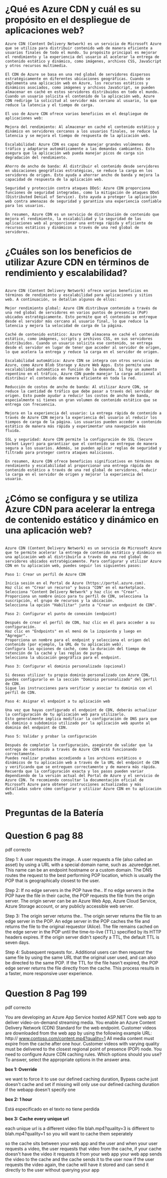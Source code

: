 # ¿Qué es Azure CDN y cuál es su propósito en el despliegue de aplicaciones web?

```
Azure CDN (Content Delivery Network) es un servicio de Microsoft Azure que se utiliza para distribuir contenido web de manera eficiente a usuarios finales de todo el mundo. Su propósito principal es mejorar el rendimiento y la experiencia del usuario al acelerar la entrega de contenido estático y dinámico, como imágenes, archivos CSS, JavaScript y otros recursos multimedia.

El CDN de Azure se basa en una red global de servidores dispersos estratégicamente en diferentes ubicaciones geográficas. Cuando se implementa una aplicación web en Azure, los recursos estáticos y dinámicos asociados, como imágenes y archivos JavaScript, se pueden almacenar en caché en estos servidores distribuidos en todo el mundo. Cuando un usuario solicita el contenido de la aplicación web, Azure CDN redirige la solicitud al servidor más cercano al usuario, lo que reduce la latencia y el tiempo de carga.

El uso de Azure CDN ofrece varios beneficios en el despliegue de aplicaciones web:

Mejora del rendimiento: Al almacenar en caché el contenido estático y dinámico en servidores cercanos a los usuarios finales, se reduce la latencia y se mejora el tiempo de respuesta de la aplicación web.

Escalabilidad: Azure CDN es capaz de manejar grandes volúmenes de tráfico y adaptarse automáticamente a las demandas cambiantes. Esto asegura que la aplicación web pueda manejar picos de carga sin degradación del rendimiento.

Ahorro de ancho de banda: Al distribuir el contenido desde servidores en ubicaciones geográficas estratégicas, se reduce la carga en los servidores de origen. Esto ayuda a ahorrar ancho de banda y mejora la capacidad de respuesta de la aplicación web.

Seguridad y protección contra ataques DDoS: Azure CDN proporciona funciones de seguridad integradas, como la mitigación de ataques DDoS (Distributed Denial of Service). Esto ayuda a proteger la aplicación web contra amenazas de seguridad y garantiza una experiencia confiable para los usuarios.

En resumen, Azure CDN es un servicio de distribución de contenido que mejora el rendimiento, la escalabilidad y la seguridad de las aplicaciones web al proporcionar una entrega rápida y eficiente de recursos estáticos y dinámicos a través de una red global de servidores.
```

# ¿Cuáles son los beneficios de utilizar Azure CDN en términos de rendimiento y escalabilidad?

```

Azure CDN (Content Delivery Network) ofrece varios beneficios en términos de rendimiento y escalabilidad para aplicaciones y sitios web. A continuación, se detallan algunos de ellos:

Mejor rendimiento global: Azure CDN distribuye contenido a través de una red global de servidores en varios puntos de presencia (PoP) ubicados estratégicamente. Esto permite que el contenido se entregue desde el servidor más cercano al usuario final, lo que reduce la latencia y mejora la velocidad de carga de la página.

Caché de contenido estático: Azure CDN almacena en caché el contenido estático, como imágenes, scripts y archivos CSS, en sus servidores distribuidos. Cuando un usuario solicita ese contenido, se entrega desde el servidor en lugar de tener que acceder al servidor de origen, lo que acelera la entrega y reduce la carga en el servidor de origen.

Escalabilidad automática: Azure CDN se integra con otros servicios de Azure, como Azure Blob Storage y Azure Web Apps. Esto permite una escalabilidad automática en función de la demanda. Si hay un aumento repentino en el tráfico, Azure CDN puede manejar la carga adicional al distribuir el contenido de manera eficiente en toda la red.

Reducción de costos de ancho de banda: Al utilizar Azure CDN, se reduce la cantidad de tráfico que debe pasar a través del servidor de origen. Esto puede ayudar a reducir los costos de ancho de banda, especialmente si tienes un gran volumen de contenido estático que se entrega con frecuencia.

Mejora en la experiencia del usuario: La entrega rápida de contenido a través de Azure CDN mejora la experiencia del usuario al reducir los tiempos de carga de la página. Los usuarios pueden acceder a contenido estático de manera más rápida y experimentar una navegación más fluida.

SSL y seguridad: Azure CDN permite la configuración de SSL (Secure Socket Layer) para garantizar que el contenido se entregue de manera segura a los usuarios. Además, se pueden aplicar reglas de seguridad y filtrado para proteger contra ataques maliciosos.

En resumen, Azure CDN ofrece beneficios significativos en términos de rendimiento y escalabilidad al proporcionar una entrega rápida de contenido estático a través de una red global de servidores, reducir la carga en el servidor de origen y mejorar la experiencia del usuario.
```



# ¿Cómo se configura y se utiliza Azure CDN para acelerar la entrega de contenido estático y dinámico en una aplicación web?

```

Azure CDN (Content Delivery Network) es un servicio de Microsoft Azure que te permite acelerar la entrega de contenido estático y dinámico en una aplicación web al distribuirlo a través de una red global de servidores ubicados estratégicamente. Para configurar y utilizar Azure CDN en tu aplicación web, puedes seguir los siguientes pasos:

Paso 1: Crear un perfil de Azure CDN

Inicia sesión en el Portal de Azure (https://portal.azure.com).
Haz clic en "Crear un recurso" y busca "CDN" en el marketplace.
Selecciona "Content Delivery Network" y haz clic en "Crear".
Proporciona un nombre único para tu perfil de CDN, selecciona la suscripción, el grupo de recursos y la ubicación.
Selecciona la opción "Habilitar" junto a "Crear un endpoint de CDN".

Paso 2: Configurar el punto de conexión (endpoint)

Después de crear el perfil de CDN, haz clic en él para acceder a su configuración.
Haz clic en "Endpoints" en el menú de la izquierda y luego en "Agregar".
Proporciona un nombre para el endpoint y selecciona el origen del contenido (por ejemplo, la URL de tu aplicación web).
Configura las opciones de caché, como la duración del tiempo de retención de la caché y las reglas de purga.
Selecciona la ubicación geográfica para el endpoint.

Paso 3: Configurar el dominio personalizado (opcional)

Si deseas utilizar tu propio dominio personalizado con Azure CDN, puedes configurarlo en la sección "Dominio personalizado" del perfil de CDN.
Sigue las instrucciones para verificar y asociar tu dominio con el perfil de CDN.

Paso 4: Asignar el endpoint a tu aplicación web

Una vez que hayas configurado el endpoint de CDN, deberás actualizar la configuración de tu aplicación web para utilizarlo.
Esto generalmente implica modificar la configuración de DNS para que el dominio o subdominio utilizado por la aplicación web apunte al dominio del endpoint de CDN.

Paso 5: Validar y probar la configuración

Después de completar la configuración, asegúrate de validar que la entrega de contenido a través de Azure CDN está funcionando correctamente.
Puedes realizar pruebas accediendo a los archivos estáticos o dinámicos de tu aplicación web a través de la URL del endpoint de CDN y verificando que se entreguen correctamente y de manera más rápida.
Recuerda que la configuración exacta y los pasos pueden variar dependiendo de la versión actual del Portal de Azure y el servicio de Azure CDN. Te recomiendo consultar la documentación oficial de Microsoft Azure para obtener instrucciones actualizadas y más detalladas sobre cómo configurar y utilizar Azure CDN en tu aplicación web.
```

# Preguntas de la Batería

# Question 6 pag 88

pdf correcto

Step 1: A user requests the image.. A user requests a file (also called an asset) by using a URL with a special domain name, such as .azureedge.net. This name can be an endpoint hostname or a custom domain. The DNS routes the request to the best performing POP location, which is usually the POP that is geographically closest to the user. 

Step 2: If no edge servers in the POP have the.. If no edge servers in the POP have the file in their cache, the POP requests the file from the origin server. The origin server can be an Azure Web App, Azure Cloud Service, Azure Storage account, or any publicly accessible web server. 

Step 3: The origin server returns the.. The origin server returns the file to an edge server in the POP. An edge server in the POP caches the file and returns the file to the original requestor (Alice). The file remains cached on the edge server in the POP until the time-to-live (TTL) specified by its HTTP headers expires. If the origin server didn't specify a TTL, the default TTL is seven days. 

Step 4: Subsequent requests for.. Additional users can then request the same file by using the same URL that the original user used, and can also be directed to the same POP. If the TTL for the file hasn't expired, the POP edge server returns the file directly from the cache. This process results in a faster, more responsive user experience.



# Question 8 Pag 199

pdf correcto

You are developing an Azure App Service hosted ASP.NET Core web app to deliver video-on-demand
streaming media. You enable an Azure Content Delivery Network (CDN) Standard for the web endpoint.
Customer videos are downloaded from the web app by using the following example URL: http://
www.contoso.com/content.mp4?quality=1
All media content must expire from the cache after one hour. Customer videos with varying quality must be
delivered to the closest regional point of presence (POP) node.
You need to configure Azure CDN caching rules.
Which options should you use? To answer, select the appropriate options in the answer area.

**box 1: Override**

we want to force it to use our defined caching duration,
Bypass cache just doesn't cache
and set if missing will only use our defined caching duration if the webapp doesn't specify one

**box 2: 1 hour**

Está especificado en el texto no tiene perdida

**box 3: Cache every unique url**

each unique url is a different video file
blah.mp4?quality=3
is different to
blah.mp4?quality=1
so you will want to cache them seperately



so the cache sits between your web app and the user 
and when your user requests a video, the user requests that video from the cache, if your cache doesn't have the video it requests it from your web app
your web app sends the video to the cache and the cache sends it to the user
now if the user requests the video again, the cache will have it stored and can send it directly to the user without querying your app
